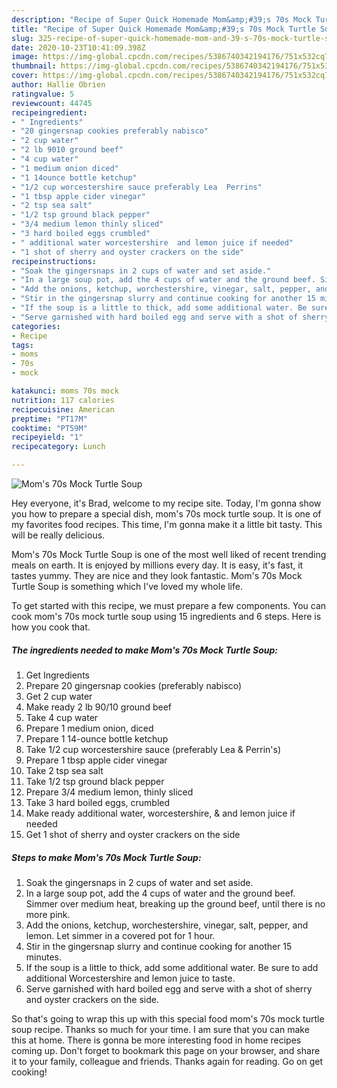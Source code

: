 ```yaml
---
description: "Recipe of Super Quick Homemade Mom&amp;#39;s 70s Mock Turtle Soup"
title: "Recipe of Super Quick Homemade Mom&amp;#39;s 70s Mock Turtle Soup"
slug: 325-recipe-of-super-quick-homemade-mom-and-39-s-70s-mock-turtle-soup
date: 2020-10-23T10:41:09.398Z
image: https://img-global.cpcdn.com/recipes/5386740342194176/751x532cq70/moms-70s-mock-turtle-soup-recipe-main-photo.jpg
thumbnail: https://img-global.cpcdn.com/recipes/5386740342194176/751x532cq70/moms-70s-mock-turtle-soup-recipe-main-photo.jpg
cover: https://img-global.cpcdn.com/recipes/5386740342194176/751x532cq70/moms-70s-mock-turtle-soup-recipe-main-photo.jpg
author: Hallie Obrien
ratingvalue: 5
reviewcount: 44745
recipeingredient:
- " Ingredients"
- "20 gingersnap cookies preferably nabisco"
- "2 cup water"
- "2 lb 9010 ground beef"
- "4 cup water"
- "1 medium onion diced"
- "1 14ounce bottle ketchup"
- "1/2 cup worcestershire sauce preferably Lea  Perrins"
- "1 tbsp apple cider vinegar"
- "2 tsp sea salt"
- "1/2 tsp ground black pepper"
- "3/4 medium lemon thinly sliced"
- "3 hard boiled eggs crumbled"
- " additional water worcestershire  and lemon juice if needed"
- "1 shot of sherry and oyster crackers on the side"
recipeinstructions:
- "Soak the gingersnaps in 2 cups of water and set aside."
- "In a large soup pot, add the 4 cups of water and the ground beef. Simmer over medium heat, breaking up the ground beef, until there is no more pink."
- "Add the onions, ketchup, worchestershire, vinegar, salt, pepper, and lemon. Let simmer in a covered pot for 1 hour."
- "Stir in the gingersnap slurry and continue cooking for another 15 minutes."
- "If the soup is a little to thick, add some additional water. Be sure to add additional Worcestershire and lemon juice to taste."
- "Serve garnished with hard boiled egg and serve with a shot of sherry and oyster crackers on the side."
categories:
- Recipe
tags:
- moms
- 70s
- mock

katakunci: moms 70s mock 
nutrition: 117 calories
recipecuisine: American
preptime: "PT17M"
cooktime: "PT59M"
recipeyield: "1"
recipecategory: Lunch

---
```



![Mom&#39;s 70s Mock Turtle Soup](https://img-global.cpcdn.com/recipes/5386740342194176/751x532cq70/moms-70s-mock-turtle-soup-recipe-main-photo.jpg)

Hey everyone, it's Brad, welcome to my recipe site. Today, I'm gonna show you how to prepare a special dish, mom&#39;s 70s mock turtle soup. It is one of my favorites food recipes. This time, I'm gonna make it a little bit tasty. This will be really delicious.



Mom&#39;s 70s Mock Turtle Soup is one of the most well liked of recent trending meals on earth. It is enjoyed by millions every day. It is easy, it's fast, it tastes yummy. They are nice and they look fantastic. Mom&#39;s 70s Mock Turtle Soup is something which I've loved my whole life.


To get started with this recipe, we must prepare a few components. You can cook mom&#39;s 70s mock turtle soup using 15 ingredients and 6 steps. Here is how you cook that.

<!--inarticleads1-->

##### The ingredients needed to make Mom&#39;s 70s Mock Turtle Soup:

1. Get  Ingredients
1. Prepare 20 gingersnap cookies (preferably nabisco)
1. Get 2 cup water
1. Make ready 2 lb 90/10 ground beef
1. Take 4 cup water
1. Prepare 1 medium onion, diced
1. Prepare 1 14-ounce bottle ketchup
1. Take 1/2 cup worcestershire sauce (preferably Lea &amp; Perrin&#39;s)
1. Prepare 1 tbsp apple cider vinegar
1. Take 2 tsp sea salt
1. Take 1/2 tsp ground black pepper
1. Prepare 3/4 medium lemon, thinly sliced
1. Take 3 hard boiled eggs, crumbled
1. Make ready  additional water, worcestershire, &amp; and lemon juice if needed
1. Get 1 shot of sherry and oyster crackers on the side




<!--inarticleads2-->

##### Steps to make Mom&#39;s 70s Mock Turtle Soup:

1. Soak the gingersnaps in 2 cups of water and set aside.
1. In a large soup pot, add the 4 cups of water and the ground beef. Simmer over medium heat, breaking up the ground beef, until there is no more pink.
1. Add the onions, ketchup, worchestershire, vinegar, salt, pepper, and lemon. Let simmer in a covered pot for 1 hour.
1. Stir in the gingersnap slurry and continue cooking for another 15 minutes.
1. If the soup is a little to thick, add some additional water. Be sure to add additional Worcestershire and lemon juice to taste.
1. Serve garnished with hard boiled egg and serve with a shot of sherry and oyster crackers on the side.




So that's going to wrap this up with this special food mom&#39;s 70s mock turtle soup recipe. Thanks so much for your time. I am sure that you can make this at home. There is gonna be more interesting food in home recipes coming up. Don't forget to bookmark this page on your browser, and share it to your family, colleague and friends. Thanks again for reading. Go on get cooking!
